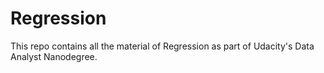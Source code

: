 # Regression
This repo contains all the material of Regression as part of Udacity's Data Analyst Nanodegree.
